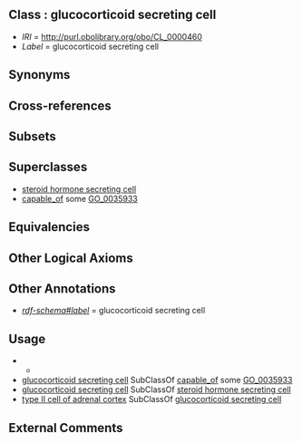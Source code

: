 
## Class : glucocorticoid secreting cell

 * *IRI* = http://purl.obolibrary.org/obo/CL_0000460
 * *Label* = glucocorticoid secreting cell

## Synonyms


## Cross-references


## Subsets


## Superclasses

 * [steroid hormone secreting cell](../../CL/74/CL_0000174.md)
 * [capable_of](../../RO/15/RO_0002215.md) some [GO_0035933](../../GO/33/GO_0035933.md)

## Equivalencies


## Other Logical Axioms


## Other Annotations

 * *[rdf-schema#label](../../el/rdf-schema#label.md)* = glucocorticoid secreting cell

## Usage

 * -
 * [glucocorticoid secreting cell](../../CL/60/CL_0000460.md) SubClassOf [capable_of](../../RO/15/RO_0002215.md) some [GO_0035933](../../GO/33/GO_0035933.md)
 * [glucocorticoid secreting cell](../../CL/60/CL_0000460.md) SubClassOf [steroid hormone secreting cell](../../CL/74/CL_0000174.md)
 * [type II cell of adrenal cortex](../../CL/36/CL_0002136.md) SubClassOf [glucocorticoid secreting cell](../../CL/60/CL_0000460.md)

## External Comments

